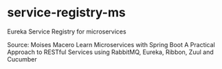 # service-registry-ms
Eureka Service Registry for microservices

Source: Moises Macero Learn Microservices with Spring Boot A Practical Approach to RESTful Services using RabbitMQ, Eureka, Ribbon, Zuul and Cucumber
